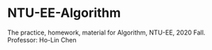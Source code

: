 # NTU-EE-Algorithm

The practice, homework, material for Algorithm, NTU-EE, 2020 Fall. <br />
Professor: Ho-Lin Chen 

